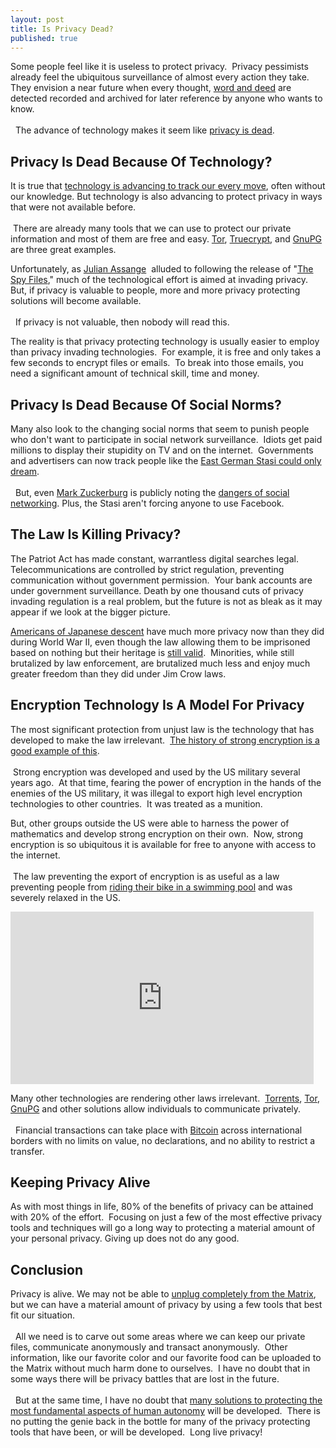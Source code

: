 ```yaml
---
layout: post
title: Is Privacy Dead?
published: true
---
```

<p>Some people feel like it is useless to protect privacy.  Privacy pessimists already feel the ubiquitous surveillance of almost every action they take.  They envision a near future when every thought, <a href="http://www.time.com/time/nation/article/0,8599,2019239,00.html" target="_blank">word and deed</a> are detected recorded and archived for later reference by anyone who wants to know. <br/><br/>  The advance of technology makes it seem like <a href="http://www.howtovanish.com/2011/12/is-privacy-dead/" target="_blank">privacy is dead</a>.</p>
<h2>Privacy Is Dead Because Of Technology?</h2>
<p>It is true that <a href="http://androidsecuritytest.com/features/logs-and-services/loggers/carrieriq/" target="_blank">technology is advancing to track our every move</a>, often without our knowledge. But technology is also advancing to protect privacy in ways that were not available before.  <br/><br/> There are already many tools that we can use to protect our private information and most of them are free and easy. <a href="https://www.torproject.org/" target="_blank">Tor</a>, <a href="http://www.howtovanish.com/2010/10/avoid-attorney-malpractice-use-free-encryption-software/" target="_blank">Truecrypt</a>, and <a href="http://www.gnupg.org/" target="_blank">GnuPG</a> are three great examples.</p>
<p>Unfortunately, as <a href="http://news.nationalpost.com/2011/12/02/iphone-blackberry-gmail-users-are-all-screwed-julian-assange/" target="_blank">Julian Assange</a>  alluded to following the release of "<a href="http://wikileaks.org/the-spyfiles.html" target="_blank">The Spy Files</a>," much of the technological effort is aimed at invading privacy.  But, if privacy is valuable to people, more and more privacy protecting solutions will become available.<br/><br/>  If privacy is not valuable, then nobody will read this.</p>
<p>The reality is that privacy protecting technology is usually easier to employ than privacy invading technologies.  For example, it is free and only takes a few seconds to encrypt files or emails.  To break into those emails, you need a significant amount of technical skill, time and money.</p>
<h2>Privacy Is Dead Because Of Social Norms?</h2>
<p>Many also look to the changing social norms that seem to punish people who don't want to participate in social network surveillance.  Idiots get paid millions to display their stupidity on TV and on the internet.  Governments and advertisers can now track people like the <a href="http://en.wikipedia.org/wiki/Stasi" target="_blank">East German Stasi could only dream</a>.<br/><br/>  But, even <a href="http://www.theinquirer.net/inquirer/news/2093546/zuckerberg-closes-google-account-tracked" target="_blank">Mark Zuckerburg</a> is publicly noting the <a href="http://www.tmz.com/2011/02/07/mark-zuckerberg-restraining-order-facebook-social-network-santa-clara-county-stalker-letters-priscilla-chan/#.Tt0x4FZnBu4" target="_blank">dangers of social networking</a>. Plus, the Stasi aren't forcing anyone to use Facebook.</p>
<h2>The Law Is Killing Privacy?</h2>
<p>The Patriot Act has made constant, warrantless digital searches legal.  Telecommunications are controlled by strict regulation, preventing communication without government permission.  Your bank accounts are under government surveillance. Death by one thousand cuts of privacy invading regulation is a real problem, but the future is not as bleak as it may appear if we look at the bigger picture.</p>
<p><a href="http://en.wikipedia.org/wiki/Japanese_American_internment" target="_blank">Americans of Japanese descent</a> have much more privacy now than they did during World War II, even though the law allowing them to be imprisoned based on nothing but their heritage is <a href="http://en.wikipedia.org/wiki/Korematsu_v._United_States" target="_blank">still valid</a>.  Minorities, while still brutalized by law enforcement, are brutalized much less and enjoy much greater freedom than they did under Jim Crow laws.</p>
<h2>Encryption Technology Is A Model For Privacy</h2>
<p>The most significant protection from unjust law is the technology that has developed to make the law irrelevant.  <a href="http://en.wikipedia.org/wiki/Export_of_cryptography_in_the_United_States" target="_blank">The history of strong encryption is a good example of this</a>.  <br/><br/> Strong encryption was developed and used by the US military several years ago.  At that time, fearing the power of encryption in the hands of the enemies of the US military, it was illegal to export high level encryption technologies to other countries.  It was treated as a munition.</p>
<p>But, other groups outside the US were able to harness the power of mathematics and develop strong encryption on their own.  Now, strong encryption is so ubiquitous it is available for free to anyone with access to the internet.  <br/><br/> The law preventing the export of encryption is as useful as a law preventing people from <a href="http://www.dumblaws.com/laws/united-states/california" target="_blank">riding their bike in a swimming pool</a> and was severely relaxed in the US.</p>
<p><object width="485" height="276"><param name="movie" value="http://www.youtube.com/v/9fpzUZKCCGI?version=3&amp;hl=en_US" /><param name="allowFullScreen" value="true" /><param name="allowscriptaccess" value="always" /><embed src="http://www.youtube.com/v/9fpzUZKCCGI?version=3&amp;hl=en_US" type="application/x-shockwave-flash" width="485" height="276" allowscriptaccess="always" allowfullscreen="true"></embed></object></p>
<p>Many other technologies are rendering other laws irrelevant.  <a href="http://en.wikipedia.org/wiki/The_Pirate_Bay" target="_blank">Torrents</a>, <a href="https://www.torproject.org/" target="_blank">Tor</a>, <a href="http://www.gnupg.org/" target="_blank">GnuPG</a> and other solutions allow individuals to communicate privately.  <br/><br/>  Financial transactions can take place with <a href="http://bitcoin.org/" target="_blank">Bitcoin</a> across international borders with no limits on value, no declarations, and no ability to restrict a transfer.</p>
<h2>Keeping Privacy Alive</h2>
<p>As with most things in life, 80% of the benefits of privacy can be attained with 20% of the effort.  Focusing on just a few of the most effective privacy tools and techniques will go a long way to protecting a material amount of your personal privacy. Giving up does not do any good.</p>
<h2>Conclusion</h2>
<p>Privacy is alive. We may not be able to <a href="http://www.howtovanish.com/2010/06/sar-report-awareness-no-more-transaction-reports/" target="_blank">unplug completely from the Matrix</a>, but we can have a material amount of privacy by using a few tools that best fit our situation. <br/><br/>  All we need is to carve out some areas where we can keep our private files, communicate anonymously and transact anonymously.  Other information, like our favorite color and our favorite food can be uploaded to the Matrix without much harm done to ourselves.  I have no doubt that in some ways there will be privacy battles that are lost in the future. <br/><br/>  But at the same time, I have no doubt that <a href="http://www.howtovanish.com/products/how-to-vanish-book/" target="_blank">many solutions to protecting the most fundamental aspects of human autonomy</a> will be developed.  There is no putting the genie back in the bottle for many of the privacy protecting tools that have been, or will be developed.  Long live privacy!</p>
<p>&nbsp;</p>
